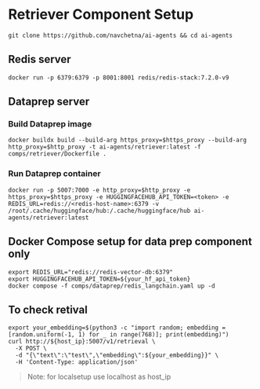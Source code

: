 # Retriever Component Setup
 
```
git clone https://github.com/navchetna/ai-agents && cd ai-agents
```
 
## Redis server

```
docker run -p 6379:6379 -p 8001:8001 redis/redis-stack:7.2.0-v9
```
 
## Dataprep server
 
### Build Dataprep image
```
docker buildx build --build-arg https_proxy=$https_proxy --build-arg http_proxy=$http_proxy -t ai-agents/retriever:latest -f comps/retriever/Dockerfile . 
``` 
 
### Run Dataprep container
```
docker run -p 5007:7000 -e http_proxy=$http_proxy -e https_proxy=$https_proxy -e HUGGINGFACEHUB_API_TOKEN=<token> -e REDIS_URL=redis://<redis-host-name>:6379 -v /root/.cache/huggingface/hub:/.cache/huggingface/hub ai-agents/retriever:latest
``` 

## Docker Compose setup for data prep component only

```
export REDIS_URL="redis://redis-vector-db:6379"
export HUGGINGFACEHUB_API_TOKEN=${your_hf_api_token}
docker compose -f comps/dataprep/redis_langchain.yaml up -d
```

## To check retival

```
export your_embedding=$(python3 -c "import random; embedding = [random.uniform(-1, 1) for _ in range(768)]; print(embedding)")
curl http://${host_ip}:5007/v1/retrieval \
  -X POST \
  -d "{\"text\":\"test\",\"embedding\":${your_embedding}}" \
  -H 'Content-Type: application/json'
```

> Note: for localsetup use localhost as host_ip